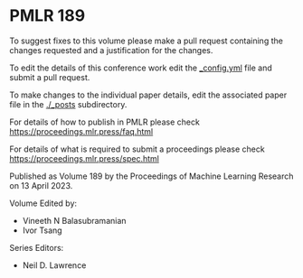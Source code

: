# PMLR 189

To suggest fixes to this volume please make a pull request containing the changes requested and a justification for the changes.

To edit the details of this conference work edit the [_config.yml](./_config.yml) file and submit a pull request.

To make changes to the individual paper details, edit the associated paper file in the [./_posts](./_posts) subdirectory.

For details of how to publish in PMLR please check https://proceedings.mlr.press/faq.html

For details of what is required to submit a proceedings please check https://proceedings.mlr.press/spec.html



Published as Volume 189 by the Proceedings of Machine Learning Research on 13 April 2023.

Volume Edited by:
  * Vineeth N Balasubramanian
  * Ivor Tsang

Series Editors:
  * Neil D. Lawrence
